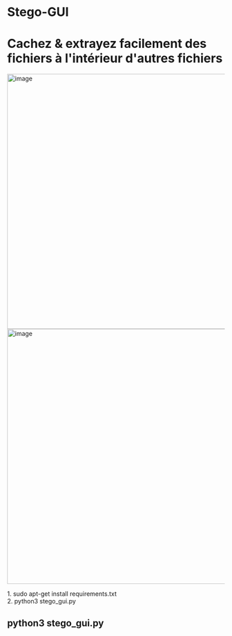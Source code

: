# Stego-GUI
<h1>Cachez & extrayez facilement des fichiers à l'intérieur d'autres fichiers</h1>

<img width="744" height="589" alt="image" src="https://github.com/user-attachments/assets/3910a754-f15a-4b5a-ab42-fbfbedba693e" />
<img width="744" height="589" alt="image" src="https://github.com/user-attachments/assets/1836dc36-66e0-4fa7-82ba-e77046705201" />

<p>
1. sudo apt-get install requirements.txt</br>
2. python3 stego_gui.py
</p>
<h2>python3 stego_gui.py</h2>
